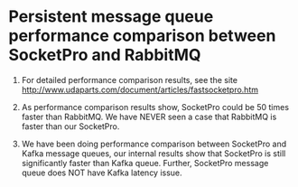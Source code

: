 # Persistent message queue performance comparison between SocketPro and RabbitMQ

1.	For detailed performance comparison results, see the site http://www.udaparts.com/document/articles/fastsocketpro.htm

2.	As performance comparison results show, SocketPro could be 50 times faster than RabbitMQ. We have NEVER seen a case that RabbitMQ is faster than our SocketPro.

3.	We have been doing performance comparison between SocketPro and Kafka message queues, our internal results show that SocketPro is still significantly faster than Kafka queue. Further, SocketPro message queue does NOT have Kafka latency issue.
